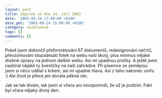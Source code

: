 ```yaml
---
layout: post
title: Zápisek ze dne 24. září 2003
date: '2003-09-24 17:00:00 +0200'
date_gmt: '2003-09-24 15:00:00 +0200'
category: nezařazené
tags: []
comments: []
---
```

<p>Právě jsem dokončil přeformátování 67 dokumentů, redesignování náčrtů, převzorkování stopadesáti fotek  na webu naší školy, plus minmus nějaké drobné úpravy na jednom dalším webu. Asi mi upadnou prstíky.  A ještě jsem nasbíral nějaké ty švestičky na naší zahrádce. Při písemce ze zeměpisu jsem si něco  udělal s krkem, asi mi upadne hlava. Asi z toho nakonec umřu :) Ale život je přece jen docela pěkná věc.</p>
<p>Jak se tak dívám, tak jsem si včera ani nevzpomněl, že už je podzim. Fakt byl včera nějaký divný den.</p>
